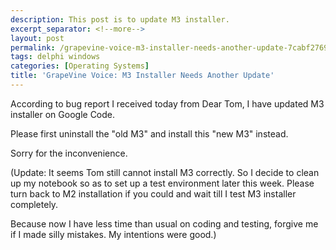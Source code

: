 ```yaml
---
description: This post is to update M3 installer.
excerpt_separator: <!--more-->
layout: post
permalink: /grapevine-voice-m3-installer-needs-another-update-7cabf2769635
tags: delphi windows
categories: [Operating Systems]
title: 'GrapeVine Voice: M3 Installer Needs Another Update'
---
```

According to bug report I received today from Dear Tom, I have updated M3 installer on Google Code.

Please first uninstall the "old M3" and install this "new M3" instead.

Sorry for the inconvenience.

(Update: It seems Tom still cannot install M3 correctly. So I decide to clean up my notebook so as to set up a test environment later this week. Please turn back to M2 installation if you could and wait till I test M3 installer completely.

Because now I have less time than usual on coding and testing, forgive me if I made silly mistakes. My intentions were good.)
<!--more-->